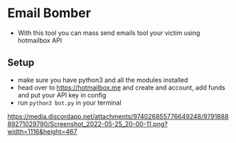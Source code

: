 # Email Bomber
- With this tool you can mass send emails tool your victim using hotmailbox API
## Setup
- make sure you have python3 and all the modules installed
- head over to https://hotmailbox.me and create and account, add funds and put your API key in config
- run ``python3 bot.py`` in your terminal

https://media.discordapp.net/attachments/974026855776649248/979188889271029790/Screenshot_2022-05-25_20-00-11.png?width=1116&height=467
